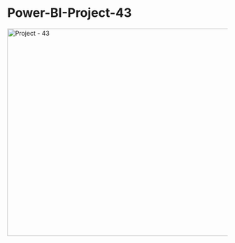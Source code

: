 # Power-BI-Project-43

<img width="843" height="474" alt="Project - 43" src="https://github.com/user-attachments/assets/44fcbbd7-b22c-465e-bc42-5da243ca12e1" />
